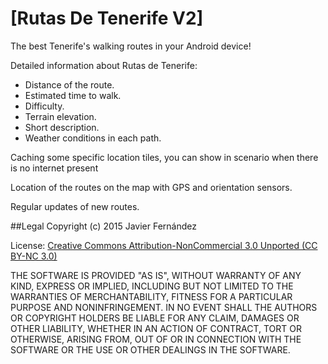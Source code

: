# [Rutas De Tenerife V2]

The best Tenerife's walking routes in your Android device!

Detailed information about Rutas de Tenerife:
- Distance of the route.
- Estimated time to walk.
- Difficulty.
- Terrain elevation.
- Short description.
- Weather conditions in each path.

Caching some specific location tiles, you can show in scenario when there is no internet present

Location of the routes on the map with GPS and orientation sensors.

Regular updates of new routes.


##Legal
Copyright (c) 2015 Javier Fernández

License:
[Creative Commons Attribution-NonCommercial 3.0 Unported (CC BY-NC 3.0)](https://creativecommons.org/licenses/by-nc/3.0/)

THE SOFTWARE IS PROVIDED "AS IS", WITHOUT WARRANTY OF ANY KIND, EXPRESS OR IMPLIED, INCLUDING BUT NOT LIMITED TO THE WARRANTIES OF MERCHANTABILITY, FITNESS FOR A PARTICULAR PURPOSE AND NONINFRINGEMENT. IN NO EVENT SHALL THE AUTHORS OR COPYRIGHT HOLDERS BE LIABLE FOR ANY CLAIM, DAMAGES OR OTHER LIABILITY, WHETHER IN AN ACTION OF CONTRACT, TORT OR OTHERWISE, ARISING FROM, OUT OF OR IN CONNECTION WITH THE SOFTWARE OR THE USE OR OTHER DEALINGS IN THE SOFTWARE.
